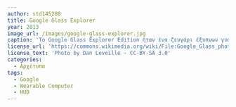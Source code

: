 ```yaml
---
author: std145280
title: Google Glass Explorer
year: 2013
image_url: /images/google-glass-explorer.jpg
caption: 'Το Google Glass Explorer Edition ήταν ένα ζευγάρι έξυπνων γυαλιών που επέτρεπε στον χρήστη να λαμβάνει πληροφορίες μέσα από το διαδίκτυο και να εκτελεί διάφορες λειτουργίες με τη χρήση φωνητικών εντολών. Για παράδειγμα, ο χρήστης μπορούσε να του ζητήσει να τον καθοδηγήσει και αυτό εμφάνιζε με βέλη την κατεύθυνση που έπρεπε να ακολουθήσει. Ακόμα υποστήριζε χειρισμό διάφορων λειτουργιών του μέσω αφής (Glass gestures).' 
license_url: 'https://commons.wikimedia.org/wiki/File:Google_Glass_photo.JPG'
license_text: 'Photo by Dan Leveille - CC-BY-SA 3.0'
categories:
  - Αρχέτυπα
tags:
  - Google
  - Wearable Computer
  - HUD
---
```

